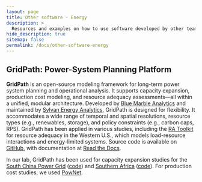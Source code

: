 ```yaml
---
layout: page
title: Other software - Energy
description: >
  Resources and examples on how to use software developed by other teams (energy).
hide_description: true
sitemap: false
permalink: /docs/other-software-energy
---
```


## GridPath: Power-System Planning Platform

**GridPath** is an open-source modeling framework for long-term power system planning and operational analysis. It supports capacity expansion, production cost modeling, and resource adequacy assessments—all within a unified, modular architecture. Developed by [Blue Marble Analytics](https://www.bluemarble.run/gridpath) and maintained by [Sylvan Energy Analytics](https://www.gridpath.io/), GridPath is designed for flexibility. It accommodates a wide range of temporal and spatial resolutions, resource types (e.g., renewables, storage), and policy constraints (e.g., carbon caps, RPS). GridPath has been applied in various studies, including the [RA Toolkit](https://gridlab.org/gridpathratoolkit/) for resource adequacy in the Western U.S., which models load-resource interactions and energy-limited systems. Source code is available on [GitHub](https://github.com/blue-marble/gridpath), with documentation at [Read the Docs](https://gridpath.readthedocs.io/en/latest/).

In our lab, GridPath has been used for capacity expansion studies for the [South China Power Grid](https://www.nature.com/articles/s43247-024-01363-1) ([code](https://zenodo.org/records/8278149)) and [Southern Africa](https://www.sciencedirect.com/science/article/pii/S254243512200304X) ([code](https://zenodo.org/records/6662142)). For production cost studies, we used [PowNet](https://github.com/Critical-Infrastructure-Systems-Lab/PowNet).











